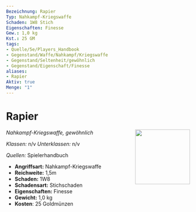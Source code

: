 ```yaml
---
Bezeichnung: Rapier
Typ: Nahkampf-Kriegswaffe
Schaden: 1W8 Stich
Eigenschaften: Finesse
Gew.: 1,0 kg
Kst.: 25 GM
tags:
- Quelle/5e/Players_Handbook
- Gegenstand/Waffe/Nahkampf/Kriegswaffe
- Gegenstand/Seltenheit/gewöhnlich
- Gegenstand/Eigenschaft/Finesse
aliases:
- Rapier
Aktiv: true
Menge: "1"
---
```

# Rapier
*Nahkampf-Kriegswaffe, gewöhnlich*
<img src="Symbolik/Gegenstände.webp" align="right" width="150">

_Klassen:_ n/v 
_Unterklassen:_  n/v

_Quellen:_ Spielerhandbuch

- **Angriffsart:** Nahkampf-Kriegswaffe
- **Reichweite:** 1,5m
- **Schaden:** 1W8
- **Schadensart:** Stichschaden
- **Eigenschaften:** Finesse
- **Gewicht:** 1,0 kg
- **Kosten**: 25 Goldmünzen
